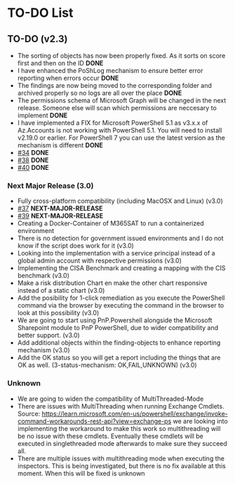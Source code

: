 # TO-DO List

## TO-DO (v2.3)

- The sorting of objects has now been properly fixed. As it sorts on score first and then on the ID **DONE**
- I have enhanced the PoShLog mechanism to ensure better error reporting when errors occur **DONE**
- The findings are now being moved to the corresponding folder and archived properly so no logs are all over the place **DONE**
- The permissions schema of Microsoft Graph will be changed in the next release. Someone else will scan which permissions are neccesary to implement **DONE**
- I have implemented a FIX for Microsoft PowerShell 5.1 as v3.x.x of Az.Accounts is not working with PowerShell 5.1. You will need to install v2.19.0 or earlier. For PowerShell 7 you can use the latest version as the mechanism is different **DONE**
- [#34](https://github.com/asterictnl-lvdw/M365SAT/issues/34) **DONE**
- [#38](https://github.com/asterictnl-lvdw/M365SAT/issues/38) **DONE**
- [#40](https://github.com/asterictnl-lvdw/M365SAT/issues/40) **DONE**

### Next Major Release (3.0)

- Fully cross-platform compatibility (including MacOSX and Linux) (v3.0)
- [#37](https://github.com/asterictnl-lvdw/M365SAT/issues/37) **NEXT-MAJOR-RELEASE**
- [#39](https://github.com/asterictnl-lvdw/M365SAT/issues/39) **NEXT-MAJOR-RELEASE**
- Creating a Docker-Container of M365SAT to run a containerized environment
- There is no detection for government issued environments and I do not know if the script does work for it (v3.0)
- Looking into the implementation with a service principal instead of a global admin account with respective permissions (v3.0)
- Implementing the CISA Benchmark and creating a mapping with the CIS benchmark (v3.0)
- Make a risk distribution Chart en make the other chart responsive instead of a static chart (v3.0)
- Add the posibility for 1-click remediation as you execute the PowerShell command via the browser by executing the command in the browser to look at this possibility (v3.0)
- We are going to start using PnP.Powershell alongside the Microsoft Sharepoint module to PnP PowerShell, due to wider compatibility and better support. (v3.0)
- Add additional objects within the finding-objects to enhance reporting mechanism (v3.0)
- Add the OK status so you will get a report including the things that are OK as well. (3-status-mechanism: OK,FAIL,UNKNOWN) (v3.0)

### Unknown

- We are going to widen the compatibility of MultiThreaded-Mode
- There are issues with MultiThreading when running Exchange Cmdlets. Source: https://learn.microsoft.com/en-us/powershell/exchange/invoke-command-workarounds-rest-api?view=exchange-ps we are looking into implementing the workaround to make this work so multithreading will be no issue with these cmdlets. Eventually these cmdlets will be executed in singlethreaded mode afterwards to make sure they succeed all.
- There are multiple issues with multithreading mode when executing the inspectors. This is being investigated, but there is no fix available at this moment. When this will be fixed is unknown